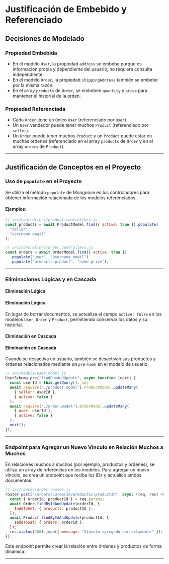# Justificación de Embebido y Referenciado

## Decisiones de Modelado

### Propiedad Embebida

- En el modelo `User`, la propiedad `address` se embebe porque es información propia y dependiente del usuario, no requiere consulta independiente.
- En el modelo `Order`, la propiedad `shippingAddress` también se embebe por la misma razón.
- En el array `products` de `Order`, se embeben `quantity` y `price` para mantener el historial de la orden.

### Propiedad Referenciada

- Cada `Order` tiene un único `User` (referenciado por `user`).
- Un `User` vendedor puede tener muchos `Product` (referenciado por `seller`).
- Un `Order` puede tener muchos `Product` y un `Product` puede estar en muchas órdenes (referenciado en el array `products` de `Order` y en el array `orders` de `Product`).

---

## Justificación de Conceptos en el Proyecto

### Uso de `populate` en el Proyecto

Se utiliza el método `populate` de Mongoose en los controladores para obtener información relacionada de los modelos referenciados.

#### Ejemplos:

```js
// src/controllers/product.controllers.js
const products = await ProductModel.find({ active: true }).populate(
  "seller",
  "username email"
);

// src/controllers/order.controllers.js
const orders = await OrderModel.find({ active: true })
  .populate("user", "username email")
  .populate("products.product", "name price");
```

---

### Eliminaciones Lógicas y en Cascada

#### Eliminación Lógica

#### Eliminación Lógica

En lugar de borrar documentos, se actualiza el campo `active: false` en los modelos `User`, `Order` y `Product`, permitiendo conservar los datos y su historial.

#### Eliminación en Cascada

#### Eliminación en Cascada

Cuando se desactiva un usuario, también se desactivan sus productos y órdenes relacionados mediante un `pre-hook` en el modelo de usuario.

```js
// src/models/user.model.js
UserSchema.pre("findOneAndUpdate", async function (next) {
  const userId = this.getQuery()._id;
  await require("./product.model").ProductModel.updateMany(
    { seller: userId },
    { active: false }
  );
  await require("./order.model").OrderModel.updateMany(
    { user: userId },
    { active: false }
  );
  next();
});
```

---

### Endpoint para Agregar un Nuevo Vínculo en Relación Muchos a Muchos

En relaciones muchos a muchos (por ejemplo, productos y órdenes), se utiliza un array de referencias en los modelos. Para agregar un nuevo vínculo, se crea un endpoint que reciba los IDs y actualice ambos documentos.

```js
// src/routes/order.routes.js
router.post("/orders/:orderId/products/:productId", async (req, res) => {
  const { orderId, productId } = req.params;
  await Order.findByIdAndUpdate(orderId, {
    $addToSet: { products: productId },
  });
  await Product.findByIdAndUpdate(productId, {
    $addToSet: { orders: orderId },
  });
  res.status(200).json({ message: "Vínculo agregado correctamente" });
});
```

Este endpoint permite crear la relación entre órdenes y productos de forma dinámica.

---
